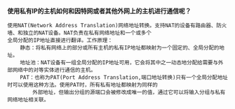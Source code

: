 **使用私有IP的主机如何和因特网或者其他外网上的主机进行通信呢？**  

    使用NAT(Network Address Translation)网络地址转换。支持NAT的设备有路由器、防火墙、和独立的NAT设备。NAT负责在私有网络地址和一个或多个
    全局分配的IP地址直接进行翻译。工作原理：
        静态：将私有网络上的部分或所有主机的私有IP地址都映射为一个固定的、全局分配的地址。
        地址池：NAT设备有一组全局分配的IP地址可用，它会将其中之一动态地分配给需要与外部网络中的对等实体进行通信的主机。
        PAT：也称为PAT(Port Address Translation,端口地址转换)只有一个全局分配地址时可以使用这种方法。使用PAT时，所有私有地址都映射为同样的
            外部地址，但输出分组的源端口会被修改成唯一的值，通过它可以将输入分组与私有网络地址相关联。